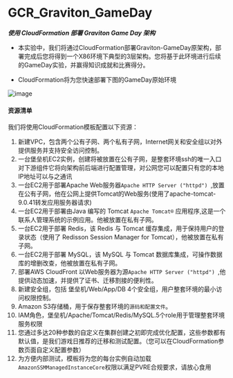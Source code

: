 # GCR_Graviton_GameDay


***使用 CloudFormation 部署 Graviton Game Day 架构***
*   本实验中，我们将通过CloudFormation部署Graviton-GameDay原架构，部署完成后您将得到一个X86环境下典型的3层架构。您将基于此环境进行后续的GameDay实验，并赢得知识成就和比赛得分。
  
*   CloudFormation将为您快速部署下图的GameDay原始环境

![image](https://user-images.githubusercontent.com/40445668/188553676-5663371f-ae21-4e6f-a05e-477dcc045879.png)

#### 资源清单

我们将使用CloudFormation模板配置以下资源：

1. 新建VPC，包含两个公有子网、两个私有子网，Internet网关和安全组以对外提供服务并支持安全访问控制。
2. 一台堡垒机EC2实例，创建将被放置在公有子网，是整套环境ssh的唯一入口对下游组件它将向架构前后端进行配置管理，对公网您可以配置只有您的本地IP地址可以与之通讯
3. 一台EC2用于部署Apache Web服务器`Apache HTTP Server ("httpd") `,放置在公有子网，他在公网上提供Tomcat的Web服务(使用了apache-tomcat-9.0.41转发应用服务器请求)
4. 一台EC2用于部署由Java 编写的 Tomcat `Apache Tomcat®` 应用程序,这是一个联系人管理系统的示例应用。他被放置在私有子网。
5. 一台EC2用于部署 Redis，该 Redis 与 Tomcat 缓存集成，用于保持用户的登录状态（使用了 Redisson Session Manager for Tomcat），他被放置在私有子网。
6. 一台EC2用于部署 MySQL，该 MySQL 与 Tomcat 数据库集成，可操作数据库的增删改查，他被放置在私有子网。
7. 部署AWS CloudFront 以Web服务器为源`Apache HTTP Server ("httpd") `,他提供动态加速，并提供了证书、迁移割接的便利性。
8. 新建安全组，包括 堡垒机/Web/App/DB 4个安全组，用户整套环境的最小访问权限控制。
9.  Amazon S3存储桶，用于保存整套环境的`源码和配置文件`。
10. IAM角色，堡垒机/Apache/Tomcat/Redis/MySQL.5个role用于管理整套环境服务权限
11. 您通过多达20种参数的自定义在集群创建之初即完成优化配置，这些参数都有默认值，是我们游戏日推荐的迁移和测试配置。（您可以在CloudFormation参数页面自定义配置参数）
12. 为方便内部测试，模板将为您的每台实例自动加载`AmazonSSMManagedInstanceCore`权限以满足PVRE合规要求，请放心食用



